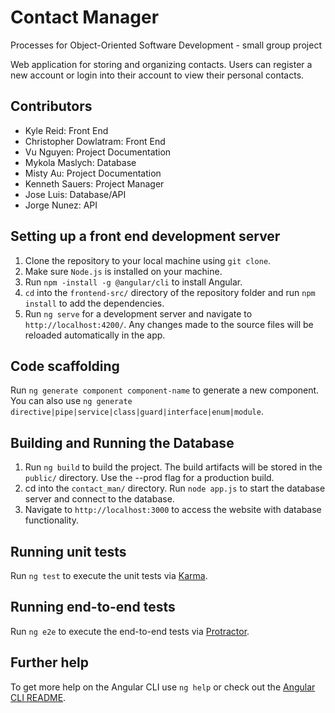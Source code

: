# Contact Manager
Processes for Object-Oriented Software Development - small group project 

Web application for storing and organizing contacts.
Users can register a new account or login into their account
to view their personal contacts.

## Contributors
* Kyle Reid: Front End
* Christopher Dowlatram: Front End
* Vu Nguyen: Project Documentation
* Mykola Maslych: Database
* Misty Au: Project Documentation
* Kenneth Sauers: Project Manager
* Jose Luis: Database/API
* Jorge Nunez: API

## Setting up a front end development server

1. Clone the repository to your local machine using `git clone`.
2. Make sure `Node.js` is installed on your machine.
3. Run `npm -install -g @angular/cli` to install Angular.
4. `cd` into the `frontend-src/` directory of the repository folder and run `npm install` to add the dependencies.
5. Run `ng serve` for a development server and navigate to `http://localhost:4200/`. Any changes made to the source files will be reloaded automatically in the app.

## Code scaffolding

Run `ng generate component component-name` to generate a new component. You can also use `ng generate directive|pipe|service|class|guard|interface|enum|module`.

## Building and Running the Database

1. Run `ng build` to build the project. The build artifacts will be stored in the `public/` directory. Use the --prod flag for a production build.
2. cd into the `contact_man/` directory. Run `node app.js` to start the database server and connect to the database.
3. Navigate to `http://localhost:3000` to access the website with database functionality.

## Running unit tests

Run `ng test` to execute the unit tests via [Karma](https://karma-runner.github.io/latest/index.html).

## Running end-to-end tests

Run `ng e2e` to execute the end-to-end tests via [Protractor](http://www.protractortest.org/#/).

## Further help

To get more help on the Angular CLI use `ng help` or check out the [Angular CLI README](https://github.com/angular/angular-cli/blob/master/README.md).
